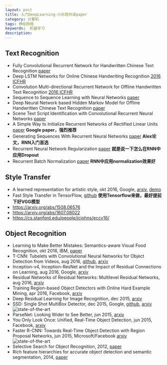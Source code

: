```yaml
---
layout: post
title: 入门DeepLearning-小乐陪你读paper
category: 计算机
tags: 神经网络
keywords:  机器学习
description: 
---
```





## Text Recognition     
*  Fully Convolutional Recurrent Network for Handwritten Chinese Text Recognition [paper](https://arxiv.org/abs/1604.04953)       
*  Deep LSTM Networks for Online Chinese Handwriting Recognition  [2016 ICFHR](https://www.nlpr.ia.ac.cn/icfhr2016/)       
*  Convolution Multi-directional Recurrent Network for Offline Handwritten Text Recognition   [2016 ICFHR](https://www.nlpr.ia.ac.cn/icfhr2016/)     
*  Sequence to Sequence Learning with Neural Networks [paper](https://papers.nips.cc/paper/5346-sequence-to-sequence-learning-with-neural-networks.pdf)     
* Deep Neural Network based Hidden Markov Model for Offline Handwritten Chinese Text Recognition [paper](https://www.nlpr.ia.ac.cn/icfhr2016/program.htm)       
* Scene Text Script Identification with Convolutional Recurrent Neural Networks [paper](https://www.nlpr.ia.ac.cn/icfhr2016/program.htm)        
* A Simple Way to Initialize Recurrent Networks of Rectified Linear Units [paper](https://arxiv.org/abs/1504.00941) **Google paper，强烈推荐**     
* Generating Sequences With Recurrent Neural Networks [paper](https://arxiv.org/abs/1308.0850) **Alex论文，RNN入门首选**    
* Recurrent Neural Network Regularization [paper](https://arxiv.org/abs/1409.2329) **就是说一下怎么在RNN中应用Dropout**     
* Recurrent Batch Normalization [paper](https://arxiv.org/abs/1603.09025) **RNN中应用normalization效果好**      

## Style Transfer
* A learned representation for artistic style, okt 2016, Google, [arxiv](https://arxiv.org/pdf/1610.07629v1.pdf), [demo](https://magenta.tensorflow.org/2016/11/01/multistyle-pastiche-generator/)
* Fast Style Transfer in TensorFlow, [github](https://github.com/lengstrom/fast-style-transfer/) **使用Tensorflow来做，最好提前下好VGG模型**    
* https://arxiv.org/abs/1508.06576
* https://arxiv.org/abs/1607.08022
* https://cs.stanford.edu/people/jcjohns/eccv16/


## Object Recognition
* Learning to Make Better Mistakes: Semantics-aware Visual Food Recognition, okt 2016, IBM, [paper](https://delivery.acm.org/10.1145/2970000/2967205/p172-wu.pdf)
* T-CNN: Tubelets with Convolutional Neural Networks for Object Detection from Videos, aug 2016, [github](https://github.com/myfavouritekk/T-CNN), [arxiv](https://arxiv.org/pdf/1604.02532v3)
* Inception-v4, Inception-ResNet and the Impact of Residual Connections on Learning, aug 2016, Google, [arxiv](https://arxiv.org/pdf/1602.07261.pdf)
* Residual Networks of Residual Networks: Multilevel Residual Networks, aug 2016, [arxiv](https://arxiv.org/pdf/1608.02908v1)
* Training Region-based Object Detectors with Online Hard Example Mining, apr 2016, Facebook, [arxiv](https://arxiv.org/pdf/1604.03540v1)
* Deep Residual Learning for Image Recognition, dec 2015, [arxiv](https://arxiv.org/pdf/1512.03385v1)
* SSD: Single Shot MultiBox Detector, dec 2015, Google, [github](https://github.com/weiliu89/caffe/tree/ssd), [arxiv](https://arxiv.org/pdf/1512.02325v2) ![state-of-the-art](https://img.shields.io/badge/style-state_of_the_art-green.svg?style=flat&label=paper)
* ParseNet: Looking Wider to See Better, jun 2015, [arxiv](https://arxiv.org/pdf/1506.04579v2.pdf)
* You Only Look Once: Unified, Real-Time Object Detection, jun 2015, Facebook, [arxiv](https://arxiv.org/pdf/1506.02640v5)
* Faster R-CNN: Towards Real-Time Object Detection with Region Proposal Networks, jun 2015, Microsoft/Facebook [arxiv](https://arxiv.org/pdf/1506.01497v3.pdf) ![state-of-the-art](https://img.shields.io/badge/style-state_of_the_art-green.svg?style=flat&label=paper)
* Selective Search for Object Recognition, 2012, [paper](https://pdfs.semanticscholar.org/6a65/f9abad1022c7df2c75b819f48251aac23ae8.pdf)
* Rich feature hierarchies for accurate object detection and semantic segmentation, 2014, [paper](https://www.cv-foundation.org/openaccess/content_cvpr_2014/papers/Girshick_Rich_Feature_Hierarchies_2014_CVPR_paper.pdf)
